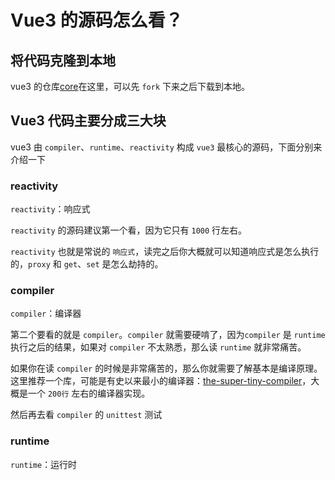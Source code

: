 # Vue3 的源码怎么看？

## 将代码克隆到本地

vue3 的仓库[core](https://github.com/vuejs/core)在这里，可以先 `fork` 下来之后下载到本地。

## Vue3 代码主要分成三大块

vue3 由 `compiler`、`runtime`、`reactivity` 构成 `vue3` 最核心的源码，下面分别来介绍一下

### reactivity

`reactivity`：响应式

`reactivity` 的源码建议第一个看，因为它只有 `1000` 行左右。

`reactivity` 也就是常说的 `响应式`，读完之后你大概就可以知道响应式是怎么执行的，`proxy` 和 `get`、`set` 是怎么劫持的。

### compiler

`compiler`：编译器

第二个要看的就是 `compiler`。`compiler` 就需要硬啃了，因为`compiler` 是 `runtime` 执行之后的结果，如果对 `compiler` 不太熟悉，那么读 `runtime` 就非常痛苦。

如果你在读 `compiler` 的时候是非常痛苦的，那么你就需要了解基本是编译原理。这里推荐一个库，可能是有史以来最小的编译器：[the-super-tiny-compiler](https://github.com/jamiebuilds/the-super-tiny-compiler)，大概是一个 `200行` 左右的编译器实现。

然后再去看 `compiler` 的 `unittest` 测试

### runtime

`runtime`：运行时

